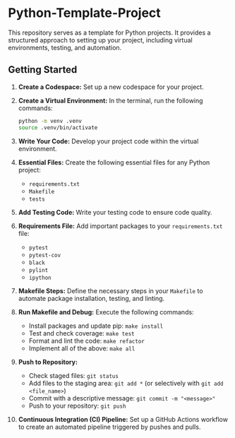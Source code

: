 # Python-Template-Project

This repository serves as a template for Python projects. It provides a structured approach to setting up your project, including virtual environments, testing, and automation.

## Getting Started

1. **Create a Codespace:**
   Set up a new codespace for your project.

2. **Create a Virtual Environment:**
   In the terminal, run the following commands:
   ```bash
   python -m venv .venv
   source .venv/bin/activate
   ```

3. **Write Your Code:**
   Develop your project code within the virtual environment.

4. **Essential Files:**
   Create the following essential files for any Python project:
   - `requirements.txt`
   - `Makefile`
   - `tests`

5. **Add Testing Code:**
   Write your testing code to ensure code quality.

6. **Requirements File:**
   Add important packages to your `requirements.txt` file:
   - `pytest`
   - `pytest-cov`
   - `black`
   - `pylint`
   - `ipython`

7. **Makefile Steps:**
   Define the necessary steps in your `Makefile` to automate package installation, testing, and linting.

8. **Run Makefile and Debug:**
   Execute the following commands:
   - Install packages and update pip: `make install`
   - Test and check coverage: `make test`
   - Format and lint the code: `make refactor`
   - Implement all of the above: `make all`

9. **Push to Repository:**
   - Check staged files: `git status`
   - Add files to the staging area: `git add *` (or selectively with `git add <file_name>`)
   - Commit with a descriptive message: `git commit -m "<message>"`
   - Push to your repository: `git push`

10. **Continuous Integration (CI) Pipeline:**
    Set up a GitHub Actions workflow to create an automated pipeline triggered by pushes and pulls.
